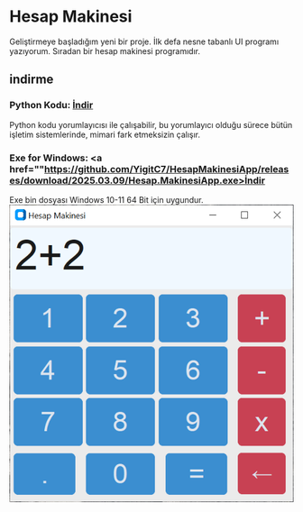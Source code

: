 # Hesap Makinesi
Geliştirmeye başladığım yeni bir proje. İlk defa nesne tabanlı UI programı yazıyorum. Sıradan bir hesap makinesi programıdır.
## indirme
### Python Kodu: <a href="">İndir</a>
Python kodu yorumlayıcısı ile çalışabilir, bu yorumlayıcı olduğu sürece bütün işletim sistemlerinde, mimari fark etmeksizin çalışır.
### Exe for Windows: <a href=""https://github.com/YigitC7/HesapMakinesiApp/releases/download/2025.03.09/Hesap.MakinesiApp.exe>İndir</a>
Exe bin dosyası Windows 10-11 64 Bit için uygundur.
![image](window.png)

